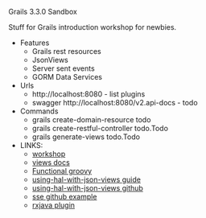 Grails 3.3.0 Sandbox

Stuff for Grails introduction workshop for newbies.

* Features
    * Grails rest resources
    * JsonViews
    * Server sent events
    * GORM Data Services
* Urls
    * http://localhost:8080 - list plugins
    * swagger http://localhost:8080/v2.api-docs - todo
* Commands
    * grails create-domain-resource todo
    * grails create-restful-controller todo.Todo
    * grails generate-views todo.Todo
* LINKS:
    * [workshop](http://alvarosanchez.github.io/grails-angularjs-springsecurity-workshop/#_getting_started)
    * [views docs](http://views.grails.org/latest/#_introduction)
    * [Functional groovy](http://mariogarcia.github.io/functional-groovy/#_composition)
    * [using-hal-with-json-views guide](http://guides.grails.org/using-hal-with-json-views/guide/index.html)
    * [using-hal-with-json-views github](https://github.com/grails-guides/using-hal-with-json-views)
    * [sse github example](https://github.com/grails-plugins/grails-rxjava/tree/master/examples/server-sent-event-example)
    * [rxjava plugin](https://grails-plugins.github.io/grails-rxjava/latest/)

